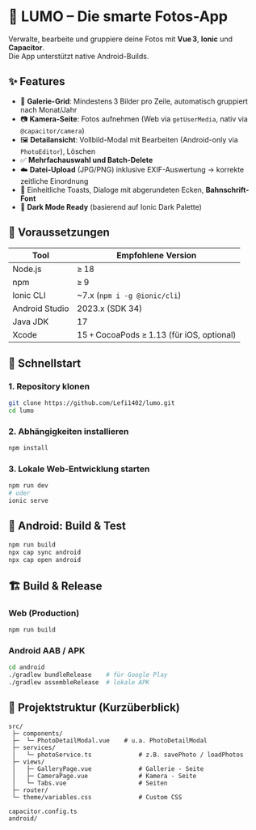 
# 📸 LUMO – Die smarte Fotos-App

Verwalte, bearbeite und gruppiere deine Fotos mit **Vue 3**, **Ionic** und **Capacitor**.  
Die App unterstützt native Android-Builds.

## ✨ Features

- 📁 **Galerie-Grid**: Mindestens 3 Bilder pro Zeile, automatisch gruppiert nach Monat/Jahr
- 📷 **Kamera-Seite**: Fotos aufnehmen (Web via `getUserMedia`, nativ via `@capacitor/camera`)
- 🖼️ **Detailansicht**: Vollbild-Modal mit Bearbeiten (Android-only via `PhotoEditor`), Löschen
- ✅ **Mehrfachauswahl und Batch-Delete**
- ☁️ **Datei-Upload** (JPG/PNG) inklusive EXIF-Auswertung → korrekte zeitliche Einordnung
- 🔔 Einheitliche Toasts, Dialoge mit abgerundeten Ecken, **Bahnschrift-Font**
- 🌙 **Dark Mode Ready** (basierend auf Ionic Dark Palette)

## 🧰 Voraussetzungen

| Tool            | Empfohlene Version                          |
|-----------------|---------------------------------------------|
| Node.js         | ≥ 18                                        |
| npm             | ≥ 9                                         |
| Ionic CLI       | ~7.x (`npm i -g @ionic/cli`)                |
| Android Studio  | 2023.x (SDK 34)                             |
| Java JDK        | 17                                          |
| Xcode           | 15 + CocoaPods ≥ 1.13 (für iOS, optional)   |

## 🚀 Schnellstart

### 1. Repository klonen

```bash
git clone https://github.com/Lefi1402/lumo.git
cd lumo
```

### 2. Abhängigkeiten installieren

```bash
npm install
```

### 3. Lokale Web-Entwicklung starten

```bash
npm run dev
# oder
ionic serve
```

## 🤖 Android: Build & Test

```bash
npm run build
npx cap sync android
npx cap open android
```

## 🏗 Build & Release

### Web (Production)

```bash
npm run build
```

### Android AAB / APK

```bash
cd android
./gradlew bundleRelease    # für Google Play
./gradlew assembleRelease  # lokale APK
```

## 📁 Projektstruktur (Kurzüberblick)

```
src/
 ├─ components/  
 ├─	 └─ PhotoDetailModal.vue    # u.a. PhotoDetailModal
 ├─ services/
 │   └─ photoService.ts             # z.B. savePhoto / loadPhotos
 ├─ views/
 │   ├─ GalleryPage.vue             # Gallerie - Seite
 │   ├─ CameraPage.vue              # Kamera - Seite
 │   └─ Tabs.vue                    # Seiten
 ├─ router/
 └─ theme/variables.css             # Custom CSS

capacitor.config.ts
android/
```

